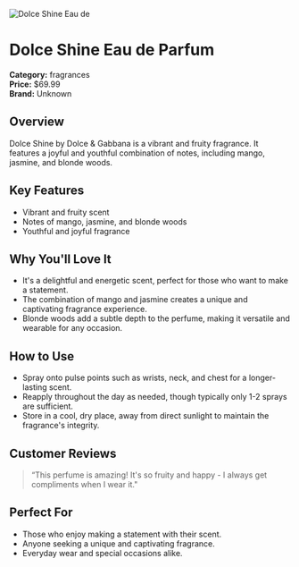 ![Dolce Shine Eau de](https://cdn.dummyjson.com/product-images/fragrances/dolce-shine-eau-de/1.webp)

# Dolce Shine Eau de Parfum

**Category:** fragrances  
**Price:** $69.99  
**Brand:** Unknown

## Overview  
Dolce Shine by Dolce & Gabbana is a vibrant and fruity fragrance. It features a joyful and youthful combination of notes, including mango, jasmine, and blonde woods.

## Key Features  
- Vibrant and fruity scent  
- Notes of mango, jasmine, and blonde woods  
- Youthful and joyful fragrance  

## Why You'll Love It  
- It's a delightful and energetic scent, perfect for those who want to make a statement.
- The combination of mango and jasmine creates a unique and captivating fragrance experience.
- Blonde woods add a subtle depth to the perfume, making it versatile and wearable for any occasion.

## How to Use  
- Spray onto pulse points such as wrists, neck, and chest for a longer-lasting scent.
- Reapply throughout the day as needed, though typically only 1-2 sprays are sufficient.
- Store in a cool, dry place, away from direct sunlight to maintain the fragrance's integrity.

## Customer Reviews  
> “This perfume is amazing! It's so fruity and happy - I always get compliments when I wear it."

## Perfect For
- Those who enjoy making a statement with their scent.
- Anyone seeking a unique and captivating fragrance.
- Everyday wear and special occasions alike.
